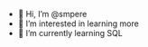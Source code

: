 - 👋 Hi, I’m @smpere
- 👀 I’m interested in learning more
- 🌱 I’m currently learning SQL
<!---
smpere/smpere is a ✨ special ✨ repository because its `README.md` (this file) appears on your GitHub profile.
You can click the Preview link to take a look at your changes.
--->
